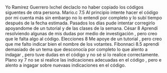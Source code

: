 Yo Ramírez Guerrero Ixchel declaclo no haber copiado los códigos siguentes de otra persona.
Mario.c 7.5 Al principio intente hacer el código por mi cuenta más sin embargo no lo entendí por completo y lo subí tiempo después de la fecha estimada. Pasados los días pude intentar corregirlo apoyandome de un tutorial y de las clases de la semana.
César 8 Aprendí resolviendo algunas de mis dudas por medio de investigación , pero creo que le falta algo al código.
Elecciones 8 Me apoye de un tutorial , pero creo que me falto indicar bien el nombre de los votantes.
Fibonnaci 8.5  aprendi demasiado de un tema que desconocía por completo lo que alento a indagar , pero tuve dudas en el código y no sé si lo realice correctamente.
Plano xy 7 no se si realice las indicaciones adecuadas en el código , pero e alento a ingagar sobre nuevaas indicaciones en el código. 
